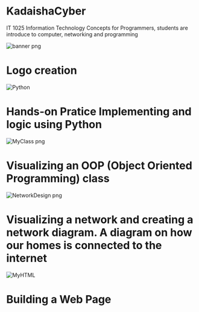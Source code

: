 <h1>KadaishaCyber</h1>
<p>IT 1025 Information Technology Concepts for Programmers, students are introduce to computer, networking and programming</p>

![banner png](https://github.com/Kjrjr/KadaishaCyber/assets/136286335/b70e7ed5-1a92-465b-8ea4-38799b464488)
# Logo creation

![Python](https://github.com/Kjrjr/KadaishaCyber/assets/136286335/7370352f-4992-4d3e-a169-79b8aecc2229)
# Hands-on Pratice Implementing and logic using Python

![MyClass png](https://github.com/Kjrjr/KadaishaCyber/assets/136286335/34f01850-e648-475b-9e33-cff305d39377)
# Visualizing an OOP (Object Oriented Programming) class

![NetworkDesign png](https://github.com/Kjrjr/KadaishaCyber/assets/136286335/2ad636cc-b11c-44ec-8da2-07f3595db27f)
# Visualizing a network and creating a network diagram. A diagram on how our homes is connected to the internet 

![MyHTML](https://github.com/Kjrjr/KadaishaCyber/assets/136286335/c319b78c-63a3-4f0e-9fb1-3f916a3b0bae)
# Building a Web Page

